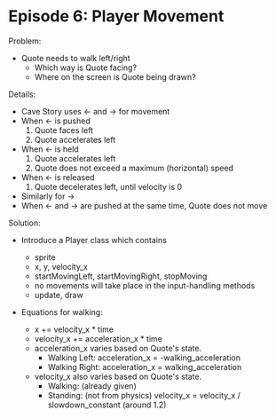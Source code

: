 Episode 6: Player Movement
==========================

Problem:

  - Quote needs to walk left/right
    - Which way is Quote facing?
    - Where on the screen is Quote being drawn?

Details:

  - Cave Story uses ← and → for movement
  - When ← is pushed
    1. Quote faces left
    2. Quote accelerates left
  - When ← is held
    1. Quote accelerates left
    2. Quote does not exceed a maximum (horizontal) speed
  - When ← is released
    1. Quote decelerates left, until velocity is 0
  - Similarly for →
  - When ← and → are pushed at the same time, Quote does not move

Solution:

  - Introduce a Player class which contains
    - sprite
    - x, y, velocity_x
    - startMovingLeft, startMovingRight, stopMoving
    - no movements will take place in the input-handling methods
    - update, draw
    
  - Equations for walking:
    - x += velocity_x * time    
    - velocity_x += acceleration_x * time
    - acceleration_x varies based on Quote's state.
      - Walking Left: acceleration_x = -walking_acceleration
      - Walking Right: acceleration_x = walking_acceleration
    - velocity_x also varies based on Quote's state.
      - Walking: (already given)
      - Standing: (not from physics)
        velocity_x = velocity_x / slowdown_constant (around 1.2)